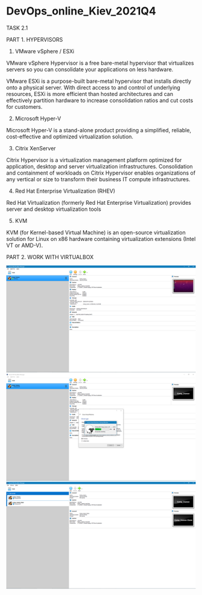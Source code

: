 # DevOps_online_Kiev_2021Q4

TASK 2.1

PART 1. HYPERVISORS

1. VMware vSphere / ESXi

VMware vSphere Hypervisor is a free bare-metal hypervisor that virtualizes servers so you can consolidate your applications on less hardware.

VMware ESXi is a purpose-built bare-metal hypervisor that installs directly onto a physical server. With direct access to and control of underlying resources, ESXi is more efficient than hosted architectures and can effectively partition hardware to increase consolidation ratios and cut costs for customers.

2. Microsoft Hyper-V

Microsoft Hyper-V is a stand-alone product providing a simplified, reliable, cost-effective and optimized virtualization solution.

3. Citrix XenServer

Citrix Hypervisor is a virtualization management platform optimized for application, desktop and server virtualization infrastructures. Consolidation and containment of workloads on Citrix Hypervisor enables organizations of any vertical or size to transform their business IT compute infrastructures.

4. Red Hat Enterprise Virtualization (RHEV)

Red Hat Virtualization (formerly Red Hat Enterprise Virtualization) provides server and desktop virtualization tools

5.  KVM

KVM (for Kernel-based Virtual Machine) is an open-source virtualization solution for Linux on x86 hardware containing virtualization extensions (Intel VT or AMD-V).

PART 2. WORK WITH VIRTUALBOX

![alt text](img/1_4.png "VM1")
![alt text](img/1_6.png "VM1 clone")
![alt text](img/1_7.png "group")

